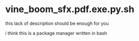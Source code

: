 # vine_boom_sfx.pdf.exe.py.sh
this lack of description should be enough for you

i think this is a package manager written in bash
